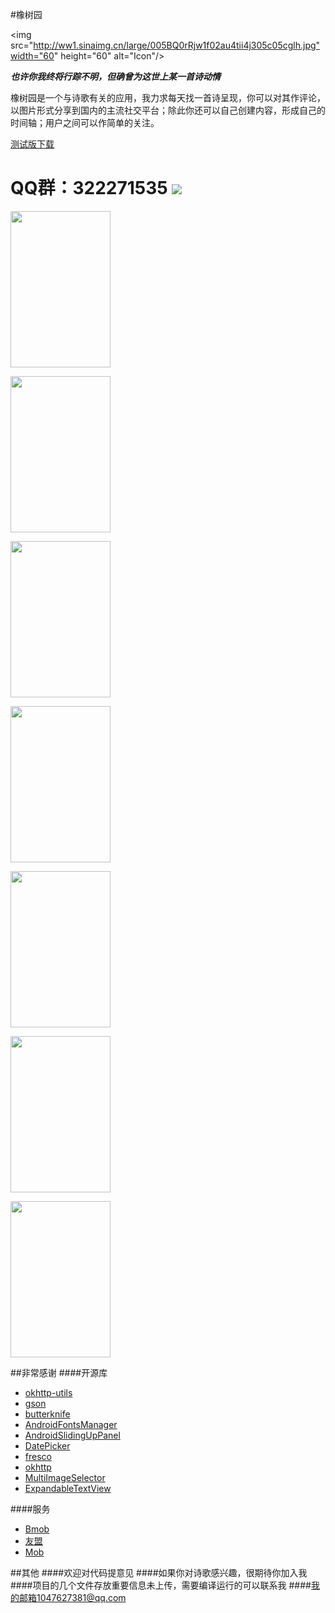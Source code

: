 #橡树园

<img src="http://ww1.sinaimg.cn/large/005BQ0rRjw1f02au4tii4j305c05cglh.jpg"width="60" height="60" alt="Icon"/>

***也许你我终将行踪不明，但确曾为这世上某一首诗动情***

橡树园是一个与诗歌有关的应用，我力求每天找一首诗呈现，你可以对其作评论，以图片形式分享到国内的主流社交平台；除此你还可以自己创建内容，形成自己的时间轴；用户之间可以作简单的关注。

[测试版下载](http://fir.im/oakpark)

QQ群：322271535
<img src="http://ww1.sinaimg.cn/large/005BQ0rRjw1f04thy5ipzj30f00kkt9p.jpg"/>
===

<img src="http://ww3.sinaimg.cn/large/005BQ0rRjw1f04t7g7gxxj318g1xgtlp.jpg" width="160" height="250"/>

<img src="http://ww4.sinaimg.cn/large/005BQ0rRjw1f04t9ee7x1j318g1xgn8y.jpg"
width="160" height="250"/>

<img src="http://ww1.sinaimg.cn/large/005BQ0rRjw1f04t9ugd37j318g1xg10u.jpg"
width="160" height="250"/>

<img src="http://ww1.sinaimg.cn/large/005BQ0rRjw1f04ta8bdowj318g1xgtgo.jpg"
width="160" height="250"/>

<img src="http://ww3.sinaimg.cn/large/005BQ0rRjw1f04tai33buj318g1xhguu.jpg"
width="160" height="250"/>

<img src="http://ww1.sinaimg.cn/large/005BQ0rRjw1f04tapa5q3j318g1xg4oo.jpg"
width="160" height="250"/>

<img src="http://ww3.sinaimg.cn/large/005BQ0rRjw1f04tayhbuuj318g1xg7b5.jpg"
width="160" height="250"/>

##非常感谢
####开源库
*   [okhttp-utils](https://github.com/hongyangAndroid/okhttp-utils)
*   [gson](https://github.com/google/gson)
*   [butterknife](https://github.com/JakeWharton/butterknife)
*   [AndroidFontsManager](https://github.com/GcsSloop/AndroidFontsManager)
*   [AndroidSlidingUpPanel](https://github.com/umano/AndroidSlidingUpPanel)
*   [DatePicker](https://github.com/AigeStudio/DatePicker)
*   [fresco](https://github.com/facebook/fresco)
*   [okhttp](https://github.com/square/okhttp)
*   [MultiImageSelector](https://github.com/lovetuzitong/MultiImageSelector)
*   [ExpandableTextView](https://github.com/Manabu-GT/ExpandableTextView)

####服务
*   [Bmob](http://www.bmob.cn/)
*   [友盟](http://www.umeng.com/)
*   [Mob](http://www.mob.com/)

##其他
####欢迎对代码提意见
####如果你对诗歌感兴趣，很期待你加入我
####项目的几个文件存放重要信息未上传，需要编译运行的可以联系我
####我的邮箱1047627381@qq.com
